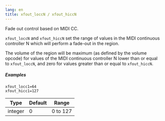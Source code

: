 ```yaml
---
lang: en
title: xfout_loccN / xfout_hiccN
---
```

Fade out control based on MIDI CC.

`xfout_loccN` and `xfout_hiccN` set the range of values in the MIDI continuous
controller N which will perform a fade-out in the region.

The volume of the region will be maximum (as defined by the volume opcode) for
values of the MIDI continuous controller N lower than or equal to `xfout_loccN`,
and zero for values greater than or equal to `xfout_hiccN`.

##### Examples

```
xfout_locc1=64
xfout_hicc1=127
```

| Type    | Default | Range    |
| ---     | ---     | ---      |
| integer | 0       | 0 to 127 |
